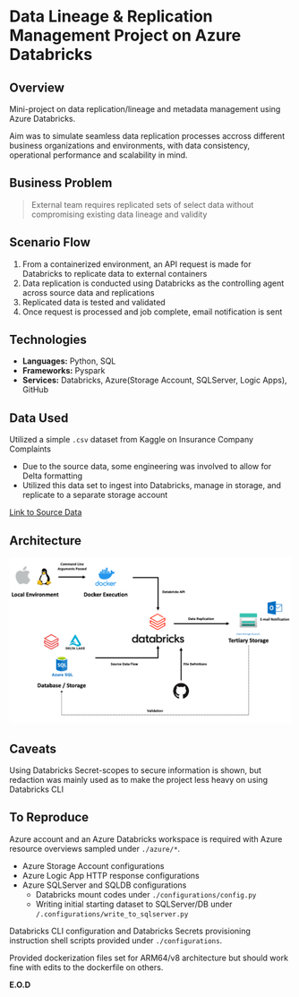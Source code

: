 # Data Lineage & Replication Management Project on Azure Databricks

## Overview
Mini-project on data replication/lineage and metadata management using Azure Databricks.

Aim was to simulate seamless data replication processes accross different business organizations and environments, 
with data consistency, operational performance and scalability in mind.

## Business Problem
> External team requires replicated sets of select data without compromising existing data lineage and validity

## Scenario Flow 
1. From a containerized environment, an API request is made for Databricks to replicate data to external containers
2. Data replication is conducted using Databricks as the controlling agent across source data and replications
3. Replicated data is tested and validated
4. Once request is processed and job complete, email notification is sent

## Technologies
- **Languages:** Python, SQL 
- **Frameworks:** Pyspark
- **Services:** Databricks, Azure(Storage Account, SQLServer, Logic Apps), GitHub

## Data Used
Utilized a simple `.csv` dataset from Kaggle on Insurance Company Complaints
- Due to the source data, some engineering was involved to allow for Delta formatting
- Utilized this data set to ingest into Databricks, manage in storage, and replicate to a separate storage account

[Link to Source Data](https://www.kaggle.com/datasets/adelanseur/insurance-company-complaints)

## Architecture
![Architecture Overview](images/architecture.png)

## Caveats
Using Databricks Secret-scopes to secure information is shown,
but redaction was mainly used as to make the project less heavy on using Databricks CLI

## To Reproduce 
Azure account and an Azure Databricks workspace is required with Azure resource overviews sampled under `./azure/*`.
- Azure Storage Account configurations
- Azure Logic App HTTP response configurations
- Azure SQLServer and SQLDB configurations
    - Databricks mount codes under `./configurations/config.py`
    - Writing initial starting dataset to SQLServer/DB under `/.configurations/write_to_sqlserver.py`

Databricks CLI configuration and Databricks Secrets provisioning instruction shell scripts provided under `./configurations`.

Provided dockerization files set for ARM64/v8 architecture but should work fine with edits to the dockerfile on others.

**E.O.D**
